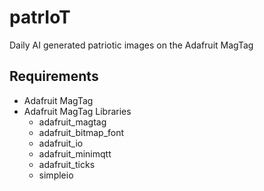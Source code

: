 # patrIoT

Daily AI generated patriotic images on the Adafruit MagTag

## Requirements

- Adafruit MagTag
- Adafruit MagTag Libraries
  - adafruit_magtag
  - adafruit_bitmap_font
  - adafruit_io
  - adafruit_minimqtt
  - adafruit_ticks
  - simpleio

